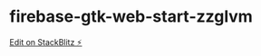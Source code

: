 # firebase-gtk-web-start-zzglvm

[Edit on StackBlitz ⚡️](https://stackblitz.com/edit/firebase-gtk-web-start-zzglvm)